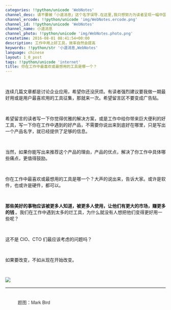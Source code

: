 ```yaml
---
categories: !!python/unicode 'WebNotes'
channel_desc: 请不要被「小道消息」这个名字误导.在这里,我只想努力为读者呈现一幅中国互联网的清明上河图.
channel_ercode: !!python/unicode 'img/WebNotes.ercode.png'
channel_id: !!python/unicode 'WebNotes'
channel_name: 小道消息
channel_photo: !!python/unicode 'img/WebNotes.photo.png'
createtime: 2016-08-01 08:41:54+00:00
description: 工作中用上好工具，效率自然会提高
keywords: !!python/str '小道消息,WebNotes'
language: chinese
layout: 1_0_post
tags: !!python/unicode 'internet'
title: 你在工作中最喜欢或最想用的工具是哪一个？
---
```

<div class="rich_media_content" id="js_content">
<p>
<br/>
</p>
<p>
         连续几篇文章都是讨论企业应用，希望你还没厌烦。有读者强烈建议要我做一期最好用或是用户最喜欢用的工具征集，那就来一次。希望留言区不要变成广告贴。
        </p>
<p>
<br/>
</p>
<p>
         希望留言的读者写一下你觉得优雅的解决方案，或是工作中给你带来巨大便利的好工具，写一下你在工作中遇到的好产品，不需要你说出来到底好在哪里，只是写出一个产品名字，就已经提供了足够的信息。
        </p>
<p>
<br/>
</p>
<p>
         当然，如果你能写出来推荐这个产品的理由，产品的优点，解决了你工作中具体哪些痛点，更值得鼓励。
        </p>
<p>
<br/>
</p>
<p>
         你在工作中最喜欢或最想用的工具是哪一个？大声的说出来，告诉大家。或许是软件，也或许是硬件，都可以。
        </p>
<p>
<br/>
</p>
<p>
<strong>
          那些美好的事物应该被更多人知道，被更多人使用，让他们有更大的市场，赚更多的钱
         </strong>
         。我们在工作中遇到太多的烂工具，为什么就没有人想把他们变得更好用一些呢？
        </p>
<p>
<br/>
</p>
<p>
         这不是 CIO、CTO 们最应该考虑的问题吗？
        </p>
<p>
<br/>
</p>
<p>
         如果要改变，不如从现在开始改变。
        </p>
<p>
<br/>
</p>
<p>
<img data-ratio="1.776978417266187" data-s="300,640" data-src="" data-type="jpeg" data-w="" src="{{ '/img/ow5rEn8QGlEa7sYPVyKrqhfEAmn6WKA5VHWAHE1aH3veTtLiaMYv04b01PNccwIyJaRq0RiaFWg8Bq1ukj0IQlNw.jpeg' | prepend: site.img | replace: '//','/' }}"/>
<br/>
</p>
<hr style="font-family: Lato, Helvetica, Arial, freesans, clean, sans-serif; border-right-width: 0px; border-bottom-width: 0px; border-left-width: 0px; border-top-style: solid; border-top-color: rgb(234, 234, 234); height: 1px; margin-top: 1em; margin-bottom: 1em; color: rgb(51, 51, 51); white-space: normal;"/>
<p style="font-family: Lato, Helvetica, Arial, freesans, clean, sans-serif; border: 0px; margin-top: 1em; margin-bottom: 1.5em; outline: 0px; line-height: 1.5em; color: rgb(51, 51, 51); white-space: normal;">
<span style="white-space: pre-wrap; font-family: 'Helvetica Neue', Helvetica, 'Hiragino Sans GB', 'Microsoft YaHei', Arial, sans-serif;">
          题图：Mark Bird
         </span>
</p>
</div>
